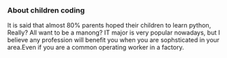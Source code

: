 ### About children coding

It is said that almost 80% parents hoped their children to learn python, Really? All want to be a manong? 
IT major is very popular nowadays, but I believe any profession will benefit you when you are sophsticated in your area.Even if you are a common operating worker in a factory.
